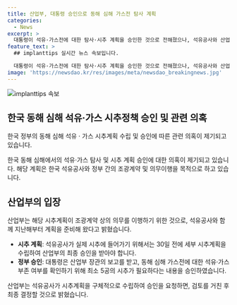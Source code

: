 ```yaml
---
title: 산업부, 대통령 승인으로 동해 심해 가스전 탐사 계획
categories:
  - News
excerpt: >
  대통령이 석유·가스전에 대한 탐사·시추 계획을 승인한 것으로 전해졌으나, 석유공사와 산업부의 입장차가 논란을 불러일으키고 있다. 산업부는 석유공사의 시추계획을 최종 승인하기 위해 구체적인 계획을 제출하라고 요구하고 있으며, 관련 정책에 대한 논란이 예상된다.
feature_text: >
  ## implanttips 실시간 뉴스 속보입니다.

  대통령이 석유·가스전에 대한 탐사·시추 계획을 승인한 것으로 전해졌으나, 석유공사와 산업부의 입장차가 논란을 불러일으키고 있다. 산업부는 석유공사의 시추계획을 최종 승인하기 위해 구체적인 계획을 제출하라고 요구하고 있으며, 관련 정책에 대한 논란이 예상된다.
image: 'https://newsdao.kr/res/images/meta/newsdao_breakingnews.jpg'
---
```


<p><img src="https://newsdao.kr/res/images/meta/newsdao_breakingnews.jpg" alt="implanttips 속보" /></p>

<h2 data-ke-size="size26">한국 동해 심해 석유·가스 시추정책 승인 및 관련 의혹</h2>

<p>한국 정부의 동해 심해 석유 · 가스 시추계획 수립 및 승인에 따른 관련 의혹이 제기되고 있습니다.</p>

<p data-ke-size="size16">한국 동해 심해에서의 석유·가스 탐사 및 시추 계획 승인에 대한 의혹이 제기되고 있습니다. 해당 계획은 한국 석유공사와 정부 간의 조광계약 및 의무이행을 목적으로 하고 있습니다.</p>

<h2 data-ke-size="size26">산업부의 입장</h2>

<p>산업부는 해당 시추계획이 조광계약 상의 의무를 이행하기 위한 것으로, 석유공사와 함께 지난해부터 계획을 준비해 왔다고 밝혔습니다.</p>

<ul>
  <li><b>시추 계획</b>: 석유공사가 실제 시추에 들어가기 위해서는 30일 전에 세부 시추계획을 수립하여 산업부의 최종 승인을 받아야 합니다.</li>
  <li><b>정부 승인</b>: 대통령은 산업부 장관의 보고를 받고, 동해 심해 가스전에 대한 석유·가스 부존 여부를 확인하기 위해 최소 5공의 시추가 필요하다는 내용을 승인하였습니다.</li>
</ul>

<p data-ke-size="size16">산업부는 석유공사가 시추계획을 구체적으로 수립하여 승인을 요청하면, 검토를 거친 후 최종 결정할 것으로 밝혔습니다.</p>

